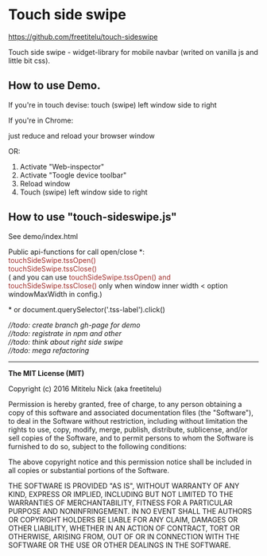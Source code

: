 <h1>Touch side swipe</h1>
<a href="https://github.com/freetitelu/touch-sideswipe">https://github.com/freetitelu/touch-sideswipe</a>
<p>Touch side swipe - widget-library for mobile navbar (writed on vanilla js and little bit css).</p>
<h2>How to use Demo.</h2>
<p>If you're in touch devise: touch (swipe) left window side to right</p>
<p>If you're in Chrome:</p>
<p>just reduce and reload your browser window</p>
<p>OR:</p>
<ol>
    <li>Activate "Web-inspector"</li>
    <li>Activate "Toogle device toolbar"</li>
    <li>Reload window</li>
    <li>Touch (swipe) left window side to right</li>
</ol>

<h2>How to use "touch-sideswipe.js"</h2>
<p>See demo/index.html</p>

<p>Public api-functions for call open/close *:<br><span style="color:#a0302c">touchSideSwipe.tssOpen()<br>touchSideSwipe.tssClose()</span> <br>
    ( and you can use <span style="color:#a0302c">touchSideSwipe.tssOpen() and touchSideSwipe.tssClose() </span> only when window inner width < option windowMaxWidth in config.)</p>
<p> * or document.querySelector('.tss-label').click()</p>
<i>//todo: create branch gh-page for demo
</i>
<br>
<i>//todo: registrate in npm and other</i>
<br>
<i>//todo: think about right side swipe</i>
<br>
<i>//todo: mega refactoring</i>
<hr>

<b>The MIT License (MIT)</b>

<p>Copyright (c) 2016 Mititelu Nick (aka freetitelu)</p>

<p>Permission is hereby granted, free of charge, to any person obtaining a copy
of this software and associated documentation files (the "Software"), to deal
in the Software without restriction, including without limitation the rights
to use, copy, modify, merge, publish, distribute, sublicense, and/or sell
copies of the Software, and to permit persons to whom the Software is
furnished to do so, subject to the following conditions:</p>

<p>The above copyright notice and this permission notice shall be included in
all copies or substantial portions of the Software.</p>

<p>THE SOFTWARE IS PROVIDED "AS IS", WITHOUT WARRANTY OF ANY KIND, EXPRESS OR
IMPLIED, INCLUDING BUT NOT LIMITED TO THE WARRANTIES OF MERCHANTABILITY,
FITNESS FOR A PARTICULAR PURPOSE AND NONINFRINGEMENT.  IN NO EVENT SHALL THE
AUTHORS OR COPYRIGHT HOLDERS BE LIABLE FOR ANY CLAIM, DAMAGES OR OTHER
LIABILITY, WHETHER IN AN ACTION OF CONTRACT, TORT OR OTHERWISE, ARISING FROM,
OUT OF OR IN CONNECTION WITH THE SOFTWARE OR THE USE OR OTHER DEALINGS IN
THE SOFTWARE.</p>
